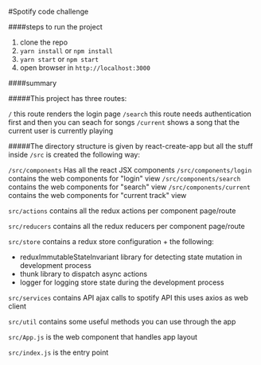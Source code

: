 #Spotify code challenge 

####steps to run the project

1. clone the repo
2. ```yarn install``` or ```npm install```
3. ```yarn start``` or ```npm start```
4. open browser in `http://localhost:3000`

####summary

#####This project has three routes: 

`/` this route renders the login page
`/search` this route needs authentication first and then you can seach for songs
`/current` shows a song that the current user is currently playing

#####The directory structure is given by react-create-app but all the stuff inside `/src` is created the following way:

`/src/components` Has all the react JSX components
`/src/components/login` contains the web components for "login" view
`/src/components/search` contains the web components for "search" view
`/src/components/current` contains the web components for "current track" view

`src/actions` contains all the redux actions per component page/route

`src/reducers` contains all the redux reducers per component page/route

`src/store` contains a redux store configuration + the following:
- reduxImmutableStateInvariant library for detecting state mutation in development process
- thunk library to dispatch async actions
- logger for logging store state during the development process

`src/services` contains API ajax calls to spotify API this uses axios as web client

`src/util` contains some useful methods you can use through the app

`src/App.js` is the web component that handles app layout

`src/index.js` is the entry point